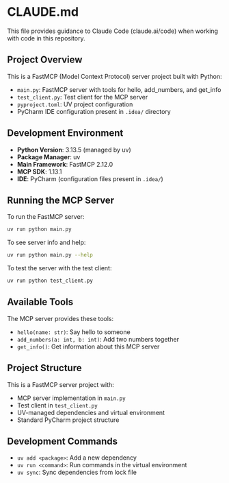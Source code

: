 # CLAUDE.md

This file provides guidance to Claude Code (claude.ai/code) when working with code in this repository.

## Project Overview

This is a FastMCP (Model Context Protocol) server project built with Python:
- `main.py`: FastMCP server with tools for hello, add_numbers, and get_info
- `test_client.py`: Test client for the MCP server
- `pyproject.toml`: UV project configuration
- PyCharm IDE configuration present in `.idea/` directory

## Development Environment

- **Python Version**: 3.13.5 (managed by uv)
- **Package Manager**: uv
- **Main Framework**: FastMCP 2.12.0
- **MCP SDK**: 1.13.1
- **IDE**: PyCharm (configuration files present in `.idea/`)

## Running the MCP Server

To run the FastMCP server:
```bash
uv run python main.py
```

To see server info and help:
```bash
uv run python main.py --help
```

To test the server with the test client:
```bash
uv run python test_client.py
```

## Available Tools

The MCP server provides these tools:
- `hello(name: str)`: Say hello to someone
- `add_numbers(a: int, b: int)`: Add two numbers together  
- `get_info()`: Get information about this MCP server

## Project Structure

This is a FastMCP server project with:
- MCP server implementation in `main.py`
- Test client in `test_client.py`
- UV-managed dependencies and virtual environment
- Standard PyCharm project structure

## Development Commands

- `uv add <package>`: Add a new dependency
- `uv run <command>`: Run commands in the virtual environment
- `uv sync`: Sync dependencies from lock file